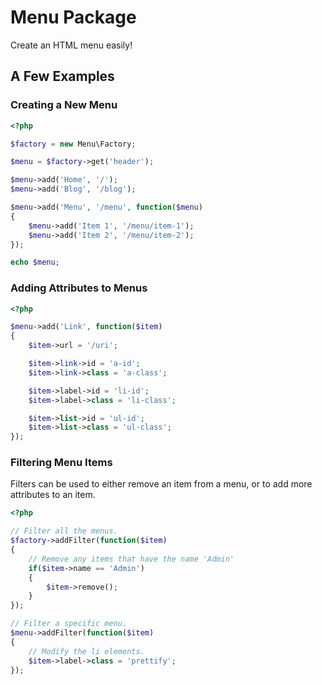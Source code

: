 # Menu Package

Create an HTML menu easily!

## A Few Examples

### Creating a New Menu

```php
<?php

$factory = new Menu\Factory;

$menu = $factory->get('header');

$menu->add('Home', '/');
$menu->add('Blog', '/blog');

$menu->add('Menu', '/menu', function($menu)
{
	$menu->add('Item 1', '/menu/item-1');
	$menu->add('Item 2', '/menu/item-2');
});

echo $menu;

```

### Adding Attributes to Menus

```php
<?php

$menu->add('Link', function($item)
{
	$item->url = '/uri';

	$item->link->id = 'a-id';
	$item->link->class = 'a-class';

	$item->label->id = 'li-id';
	$item->label->class = 'li-class';

	$item->list->id = 'ul-id';
	$item->list->class = 'ul-class';
});
```

### Filtering Menu Items

Filters can be used to either remove an item from a menu, or to add more attributes to an item.

```php
<?php

// Filter all the menus.
$factory->addFilter(function($item)
{
	// Remove any items that have the name 'Admin'
	if($item->name == 'Admin')
	{
		$item->remove();
	}
});

// Filter a specific menu.
$menu->addFilter(function($item)
{
	// Modify the li elements.
	$item->label->class = 'prettify';
});

```